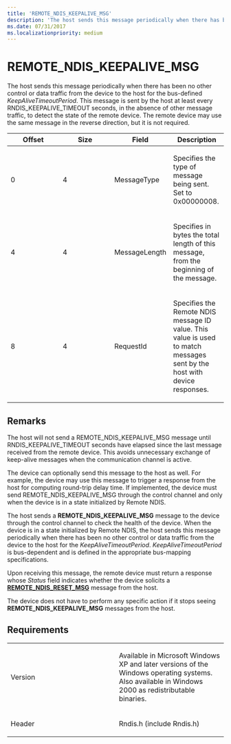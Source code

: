 ```yaml
---
title: 'REMOTE_NDIS_KEEPALIVE_MSG'
description: 'The host sends this message periodically when there has been no other control or data traffic from the device to the host for the bus-defined KeepAliveTimeoutPeriod.'
ms.date: 07/31/2017
ms.localizationpriority: medium
---
```


# REMOTE\_NDIS\_KEEPALIVE\_MSG


The host sends this message periodically when there has been no other control or data traffic from the device to the host for the bus-defined *KeepAliveTimeoutPeriod*. This message is sent by the host at least every RNDIS\_KEEPALIVE\_TIMEOUT seconds, in the absence of other message traffic, to detect the state of the remote device. The remote device may use the same message in the reverse direction, but it is not required.

<table>
<colgroup>
<col width="25%" />
<col width="25%" />
<col width="25%" />
<col width="25%" />
</colgroup>
<thead>
<tr class="header">
<th>Offset</th>
<th>Size</th>
<th>Field</th>
<th>Description</th>
</tr>
</thead>
<tbody>
<tr class="odd">
<td><p>0</p></td>
<td><p>4</p></td>
<td><p>MessageType</p></td>
<td><p>Specifies the type of message being sent. Set to 0x00000008.</p></td>
</tr>
<tr class="even">
<td><p>4</p></td>
<td><p>4</p></td>
<td><p>MessageLength</p></td>
<td><p>Specifies in bytes the total length of this message, from the beginning of the message.</p></td>
</tr>
<tr class="odd">
<td><p>8</p></td>
<td><p>4</p></td>
<td><p>RequestId</p></td>
<td><p>Specifies the Remote NDIS message ID value. This value is used to match messages sent by the host with device responses.</p></td>
</tr>
</tbody>
</table>

 

## Remarks

The host will not send a REMOTE\_NDIS\_KEEPALIVE\_MSG message until RNDIS\_KEEPALIVE\_TIMEOUT seconds have elapsed since the last message received from the remote device. This avoids unnecessary exchange of keep-alive messages when the communication channel is active.

The device can optionally send this message to the host as well. For example, the device may use this message to trigger a response from the host for computing round-trip delay time. If implemented, the device must send REMOTE\_NDIS\_KEEPALIVE\_MSG through the control channel and only when the device is in a state initialized by Remote NDIS.

The host sends a **REMOTE\_NDIS\_KEEPALIVE\_MSG** message to the device through the control channel to check the health of the device. When the device is in a state initialized by Remote NDIS, the host sends this message periodically when there has been no other control or data traffic from the device to the host for the *KeepAliveTimeoutPeriod*. *KeepAliveTimeoutPeriod* is bus-dependent and is defined in the appropriate bus-mapping specifications.

Upon receiving this message, the remote device must return a response whose *Status* field indicates whether the device solicits a [**REMOTE\_NDIS\_RESET\_MSG**](remote-ndis-reset-msg.md) message from the host.

The device does not have to perform any specific action if it stops seeing **REMOTE\_NDIS\_KEEPALIVE\_MSG** messages from the host.

## Requirements

<table>
<colgroup>
<col width="50%" />
<col width="50%" />
</colgroup>
<tbody>
<tr class="odd">
<td><p>Version</p></td>
<td><p>Available in Microsoft Windows XP and later versions of the Windows operating systems. Also available in Windows 2000 as redistributable binaries.</p></td>
</tr>
<tr class="even">
<td><p>Header</p></td>
<td>Rndis.h (include Rndis.h)</td>
</tr>
</tbody>
</table>

 

 




